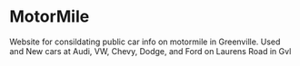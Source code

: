 # MotorMile
Website for consildating public car info on motormile in Greenville. Used and New cars at Audi, VW, Chevy, Dodge, and Ford on Laurens Road in Gvl 
